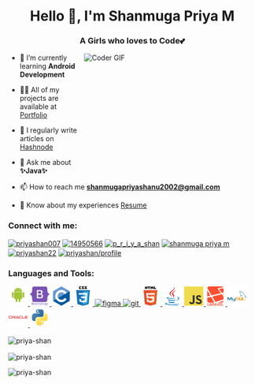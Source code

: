 <h1 align="center">Hello 👋, I'm Shanmuga Priya M</h1>
<h3 align="center">A Girls who loves to Code💕</h3>

<img align="right" alt="Coder GIF" height=250 width=350 src="https://cdn.dribbble.com/users/2704414/screenshots/7466903/media/b08ab576316bd4582fef189f471cd9e5.gif"/>

- 🌱 I’m currently learning **Android Development**

- 👨‍💻 All of my projects are available at [Portfolio](https://priya-shan.github.io/Portfolio/)

- 📝 I regularly write articles on [Hashnode](https://priyashan.hashnode.dev/)

- 💬 Ask me about **✨Java✨**

- 📫 How to reach me **shanmugapriyashanu2002@gmail.com**

- 📄 Know about my experiences [Resume](https://drive.google.com/file/d/1ipJA2XL_aKDWrGfRVf2DECsL9QCNJFw6/view?usp=sharing)


<h3 align="left">Connect with me:</h3>
<p align="left">
<a href="https://linkedin.com/in/priyashan007" target="blank"><img align="center" src="https://raw.githubusercontent.com/rahuldkjain/github-profile-readme-generator/master/src/images/icons/Social/linked-in-alt.svg" alt="priyashan007" height="30" width="40" /></a>
<a href="https://stackoverflow.com/users/14950566" target="blank"><img align="center" src="https://raw.githubusercontent.com/rahuldkjain/github-profile-readme-generator/master/src/images/icons/Social/stack-overflow.svg" alt="14950566" height="30" width="40" /></a>
<a href="https://instagram.com/p_r_i_y_a_shan" target="blank"><img align="center" src="https://raw.githubusercontent.com/rahuldkjain/github-profile-readme-generator/master/src/images/icons/Social/instagram.svg" alt="p_r_i_y_a_shan" height="30" width="40" /></a>
<a href="https://www.youtube.com/channel/UChxtizp00JSL7IeeoIX3AeQ" target="blank"><img align="center" src="https://raw.githubusercontent.com/rahuldkjain/github-profile-readme-generator/master/src/images/icons/Social/youtube.svg" alt="shanmuga priya m" height="30" width="40" /></a>
<a href="https://www.hackerrank.com/priyashan22" target="blank"><img align="center" src="https://raw.githubusercontent.com/rahuldkjain/github-profile-readme-generator/master/src/images/icons/Social/hackerrank.svg" alt="priyashan22" height="30" width="40" /></a>
<a href="https://auth.geeksforgeeks.org/user/priyashan/profile" target="blank"><img align="center" src="https://raw.githubusercontent.com/rahuldkjain/github-profile-readme-generator/master/src/images/icons/Social/geeks-for-geeks.svg" alt="priyashan/profile" height="30" width="40" /></a>
</p>

<h3 align="left">Languages and Tools:</h3>
<p align="left"> <a href="https://developer.android.com" target="_blank" rel="noreferrer"> <img src="https://raw.githubusercontent.com/devicons/devicon/master/icons/android/android-original-wordmark.svg" alt="android" width="40" height="40"/> </a> <a href="https://getbootstrap.com" target="_blank" rel="noreferrer"> <img src="https://raw.githubusercontent.com/devicons/devicon/master/icons/bootstrap/bootstrap-plain-wordmark.svg" alt="bootstrap" width="40" height="40"/> </a> <a href="https://www.cprogramming.com/" target="_blank" rel="noreferrer"> <img src="https://raw.githubusercontent.com/devicons/devicon/master/icons/c/c-original.svg" alt="c" width="40" height="40"/> </a> <a href="https://www.w3schools.com/css/" target="_blank" rel="noreferrer"> <img src="https://raw.githubusercontent.com/devicons/devicon/master/icons/css3/css3-original-wordmark.svg" alt="css3" width="40" height="40"/> </a> <a href="https://www.figma.com/" target="_blank" rel="noreferrer"> <img src="https://www.vectorlogo.zone/logos/figma/figma-icon.svg" alt="figma" width="40" height="40"/> </a> <a href="https://git-scm.com/" target="_blank" rel="noreferrer"> <img src="https://www.vectorlogo.zone/logos/git-scm/git-scm-icon.svg" alt="git" width="40" height="40"/> </a> <a href="https://www.w3.org/html/" target="_blank" rel="noreferrer"> <img src="https://raw.githubusercontent.com/devicons/devicon/master/icons/html5/html5-original-wordmark.svg" alt="html5" width="40" height="40"/> </a> <a href="https://www.java.com" target="_blank" rel="noreferrer"> <img src="https://raw.githubusercontent.com/devicons/devicon/master/icons/java/java-original.svg" alt="java" width="40" height="40"/> </a> <a href="https://developer.mozilla.org/en-US/docs/Web/JavaScript" target="_blank" rel="noreferrer"> <img src="https://raw.githubusercontent.com/devicons/devicon/master/icons/javascript/javascript-original.svg" alt="javascript" width="40" height="40"/> </a> <a href="https://laravel.com/" target="_blank" rel="noreferrer"> <img src="https://raw.githubusercontent.com/devicons/devicon/master/icons/laravel/laravel-plain-wordmark.svg" alt="laravel" width="40" height="40"/> </a> <a href="https://www.mysql.com/" target="_blank" rel="noreferrer"> <img src="https://raw.githubusercontent.com/devicons/devicon/master/icons/mysql/mysql-original-wordmark.svg" alt="mysql" width="40" height="40"/> </a> <a href="https://www.oracle.com/" target="_blank" rel="noreferrer"> <img src="https://raw.githubusercontent.com/devicons/devicon/master/icons/oracle/oracle-original.svg" alt="oracle" width="40" height="40"/> </a> <a href="https://www.python.org" target="_blank" rel="noreferrer"> <img src="https://raw.githubusercontent.com/devicons/devicon/master/icons/python/python-original.svg" alt="python" width="40" height="40"/> </a> </p>

<p><img align="center" src="https://github-readme-stats.vercel.app/api?username=priya-shan&show_icons=true&locale=en" alt="priya-shan" /></p>

<p><img align="center" src="https://github-readme-streak-stats.herokuapp.com/?user=priya-shan&" alt="priya-shan" /></p>
<p><img align="left" src="https://github-readme-stats.vercel.app/api/top-langs?username=priya-shan&show_icons=true&locale=en&layout=compact" alt="priya-shan" /></p>
